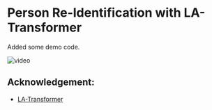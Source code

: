 # Person Re-Identification with LA-Transformer

Added some demo code.

![video](Video/Out/twin.gif)

## Acknowledgement:

- [LA-Transformer](https://github.com/SiddhantKapil/LA-Transformer.git)